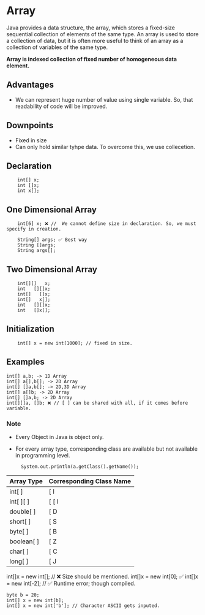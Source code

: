 # Array 

Java provides a data structure, the array, which stores a fixed-size sequential collection of elements of the same type. An array is used to store a collection of data, but it is often more useful to think of an array as a collection of variables of the same type.

**Array is indexed collection of fixed number of homogeneous data element.**

## Advantages 
- We can represent huge number of value using single variable. So, that readability of code will be improved.

## Downpoints
- Fixed in size
- Can only hold similar tyhpe data. To overcome this, we use collecetion.

## Declaration
        int[] x;
        int []x;
        int x[];

## One Dimensional Array
        int[6] x; ❌ //  We cannot define size in declaration. So, we must specify in creation.

        String[] args; ✅ Best way
        String []args;
        String args[];

## Two Dimensional Array
        int[][]   x;
        int   [][]x;
        int[]   []x;
        int[]   x[];
        int   [][]x;
        int   []x[];

## Initialization
        int[] x = new int[1000]; // fixed in size.

## Examples
    int[] a,b; -> 1D Array
    int[] a[],b[]; -> 2D Array
    int[] []a,b[]; -> 2D,3D Array
    int[] a[]b; -> 2D Array
    int[] []a,b; -> 2D Array
    int[][]a, []b; ❌ // [ ] can be shared with all, if it comes before variable.

### Note

- Every Object in Java is object only.
- For every array type, corresponding class are available but not available in programming level.

        System.out.println(a.getClass().getName());

| Array Type | Corresponding Class Name |
|------------|--------------------------|
| int[ ]     | [ I                      |
| int[ ][ ]  | [ [ I                    |
| double[ ]  | [ D                      |
| short[ ]   | [ S                      |
| byte[ ]    | [ B                      |
| boolean[ ] | [ Z                      |
| char[ ]    | [ C                      |
| long[ ]    | [ J                      |

int[]x = new int[]; // ❌ Size should be mentioned.
int[]x = new int[0]; ✅
int[]x = new int[-2]; // ✅ Runtime error; though compiled.

    byte b = 20;
    int[] x = new int[b];
    int[] x = new int['b']; // Character ASCII gets inputed.
   


